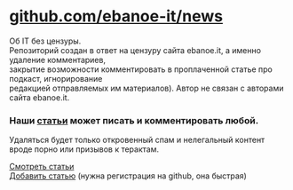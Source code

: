 # [github.com/ebanoe-it/news](https://github.com/ebanoe-it/news)  
Об IT без цензуры.  
Репозиторий создан в ответ на цензуру сайта ebanoe.it, а именно удаление комментариев,  
закрытие возможности комментировать в проплаченной статье про подкаст, игнорирование  
редакцией отправляемых им материалов). Автор не связан с авторами сайта ebanoe.it.

### Наши [статьи](https://github.com/ebanoe-it/news/issues) может писать и комментировать любой.  
Удаляться будет только откровенный спам и нелегальный контент вроде порно или призывов к терактам.

[Смотреть статьи](https://github.com/ebanoe-it/news/issues)  
[Добавить статью](https://github.com/ebanoe-it/news/issues/new) (нужна регистрация на github, она быстрая)  
